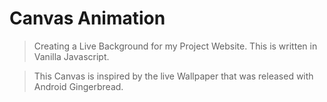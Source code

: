 # Canvas Animation

> Creating a Live Background for my Project Website. This is written in Vanilla Javascript.

> This Canvas is inspired by the live Wallpaper that was released with Android Gingerbread.
